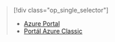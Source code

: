 > [!div class="op_single_selector"]
> * [Azure Portal](../articles/storage/storage-monitoring-diagnosing-troubleshooting.md)
> * [Portál Azure Classic](../articles/storage/storage-monitoring-diagnosing-troubleshooting-classic-portal.md)
> 
> 



<!--HONumber=Feb17_HO3-->


